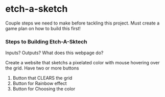 # etch-a-sketch

Couple steps we need to make before tackling this project. Must create a game plan on how to build this first!

### Steps to Building Etch-A-Sktech

Inputs?
Outputs?
What does this webpage do?

Create a website that sketchs a pixelated color with mouse hovering over the grid.
Have two or more buttons

1) Button that CLEARS the grid
2) Button for Rainbow effect
3) Button for Choosing the color
